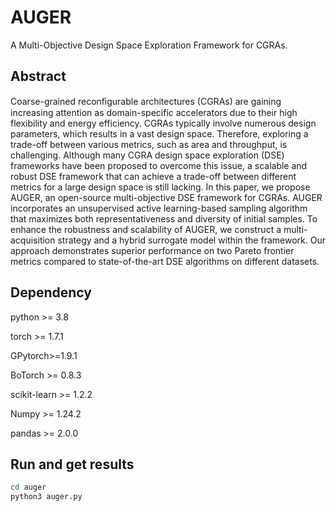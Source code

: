 # AUGER
A Multi-Objective Design Space Exploration Framework for CGRAs.

## Abstract
Coarse-grained reconﬁgurable architectures (CGRAs) are gaining increasing attention as domain-specific accelerators due to their high flexibility and energy efficiency. CGRAs typically involve numerous design parameters, which results in a vast design space. Therefore, exploring a trade-off between various metrics, such as area and throughput, is challenging. Although many CGRA design space exploration (DSE) frameworks have been proposed to overcome this issue, a scalable and robust DSE framework that can achieve a trade-off between different metrics for a large design space is still lacking. In this paper, we propose AUGER, an open-source multi-objective DSE framework for CGRAs. AUGER incorporates an unsupervised active learning-based sampling algorithm that maximizes both representativeness and diversity of initial samples. To enhance the robustness and scalability of AUGER, we construct a multi-acquisition strategy and a hybrid surrogate model within the framework. Our approach demonstrates superior performance on two Pareto frontier metrics compared to state-of-the-art DSE algorithms on different datasets.

## Dependency
python >= 3.8

torch >= 1.7.1

GPytorch>=1.9.1

BoTorch >= 0.8.3

scikit-learn >= 1.2.2

Numpy >= 1.24.2

pandas >= 2.0.0

## Run and get results
```bash
cd auger
python3 auger.py
```
